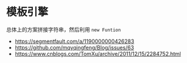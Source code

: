 # 模板引擎

总体上的方案拼接字符串，然后利用 `new Funtion`

- https://segmentfault.com/a/1190000000426283
- https://github.com/mqyqingfeng/Blog/issues/63
- https://www.cnblogs.com/TomXu/archive/2011/12/15/2284752.html
